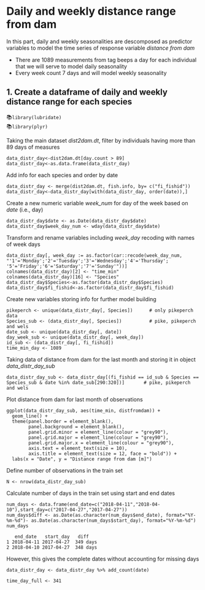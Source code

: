 # Daily and weekly distance range from dam

In this part, daily and weekly seasonalities are descomposed as predictor variables to model the time series of response variable _distance from dam_
- There are 1089 measurements from tag beeps a day for each individual that we will serve to model daily seasonality
- Every week count 7 days and will model weekly seasonality

## 1. Create a dataframe of daily and weekly distance range for each species

:books:`library(lubridate)`  
:books:`library(plyr)`  

Taking the main dataset _dist2dam.dt_, filter by individuals having more than 89 days of measures
```
data_distr_day<-dist2dam.dt[day.count > 89]
data_distr_day<-as.data.frame(data_distr_day)
```

Add info for each species and order by date
```
data_distr_day <- merge(dist2dam.dt, fish.info, by= c("fi_fishid"))
data_distr_day<-data_distr_day[with(data_distr_day, order(date)),]
```

Create a new numeric variable _week_num_ for day of the week based on _date_ (i.e., day)
```
data_distr_day$date <- as.Date(data_distr_day$date)
data_distr_day$week_day_num <- wday(data_distr_day$date)
```

Transform and rename variables including _week_day_ recoding with names of week days
```
data_distr_day[, week_day := as.factor(car::recode(week_day_num, "'1'='Monday';'2'='Tuesday';'3'='Wednesday';'4'='Thursday'; '5'='Friday';'6'='Saturday';'7'='Sunday'"))]
colnames(data_distr_day)[2] <- "time_min"
colnames(data_distr_day)[16] <- "Species"
data_distr_day$Species<-as.factor(data_distr_day$Species)
data_distr_day$fi_fishid<-as.factor(data_distr_day$fi_fishid)
```

Create new variables storing info for further model building
```
pikeperch <- unique(data_distr_day[, Species])      # only pikeperch data
Species_sub <- (data_distr_day[, Species])          # pike, pikeperch and wels
date_sub <- unique(data_distr_day[, date])
day_week_sub <- unique(data_distr_day[, week_day])
id_sub <- (data_distr_day[, fi_fishid])
time_min_day <- 1089
```

Taking data of distance from dam for the last month and storing it in object _data_distr_day_sub_
```
data_distr_day_sub <- data_distr_day[(fi_fishid == id_sub & Species == Species_sub & date %in% date_sub[290:320])]       # pike, pikeperch and wels
```

Plot distance from dam for last month of observations
```
ggplot(data_distr_day_sub, aes(time_min, distfromdam)) +
  geom_line() +
  theme(panel.border = element_blank(),
        panel.background = element_blank(),
        panel.grid.minor = element_line(colour = "grey90"),
        panel.grid.major = element_line(colour = "grey90"),
        panel.grid.major.x = element_line(colour = "grey90"),
        axis.text = element_text(size = 10),
        axis.title = element_text(size = 12, face = "bold")) +
  labs(x = "Date", y = "Distance range from dam [m]")
```

Define number of observations in the train set
```
N <- nrow(data_distr_day_sub)
```

Calculate number of days in the train set using start and end dates
```
num_days <- data.frame(end_date=c("2018-04-11","2018-04-10"),start_day=c("2017-04-27","2017-04-27"))
num_days$diff <- as.Date(as.character(num_days$end_date), format="%Y-%m-%d")- as.Date(as.character(num_days$start_day), format="%Y-%m-%d")
num_days
```
```
   end_date   start_day   diff
1 2018-04-11 2017-04-27  349 days
2 2018-04-10 2017-04-27  348 days
```
However, this gives the complete dates without accounting for missing days

```
data_distr_day <- data_distr_day %>% add_count(date)
```
```
time_day_full <- 341
```

